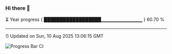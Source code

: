 ### Hi there 👋

⏳ Year progress { ██████████████████▁▁▁▁▁▁▁▁▁▁▁▁ } 60.70 %

---

⏰ Updated on Sun, 10 Aug 2025 13:06:15 GMT

![Progress Bar CI](https://github.com/IshwaranRudhara/GIT-ACTION/workflows/Progress%20Bar%20CI/badge.svg)

